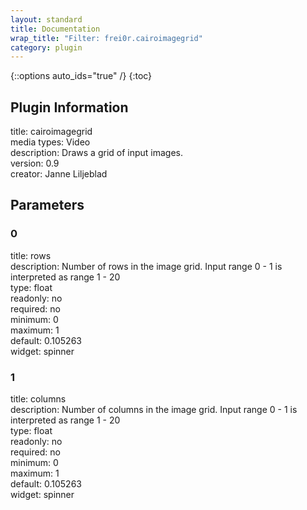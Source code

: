 ```yaml
---
layout: standard
title: Documentation
wrap_title: "Filter: frei0r.cairoimagegrid"
category: plugin
---
```

{::options auto_ids="true" /}
{:toc}

## Plugin Information

title: cairoimagegrid  
media types:
Video  
description: Draws a grid of input images.  
version: 0.9  
creator: Janne Liljeblad  

## Parameters

### 0

title: rows    
description:
Number of rows in the image grid. Input range 0 - 1 is interpreted as range 1 - 20  
type: float  
readonly: no  
required: no  
minimum: 0  
maximum: 1  
default: 0.105263  
widget: spinner  

### 1

title: columns    
description:
Number of columns in the image grid. Input range 0 - 1 is interpreted as range 1 - 20  
type: float  
readonly: no  
required: no  
minimum: 0  
maximum: 1  
default: 0.105263  
widget: spinner  

